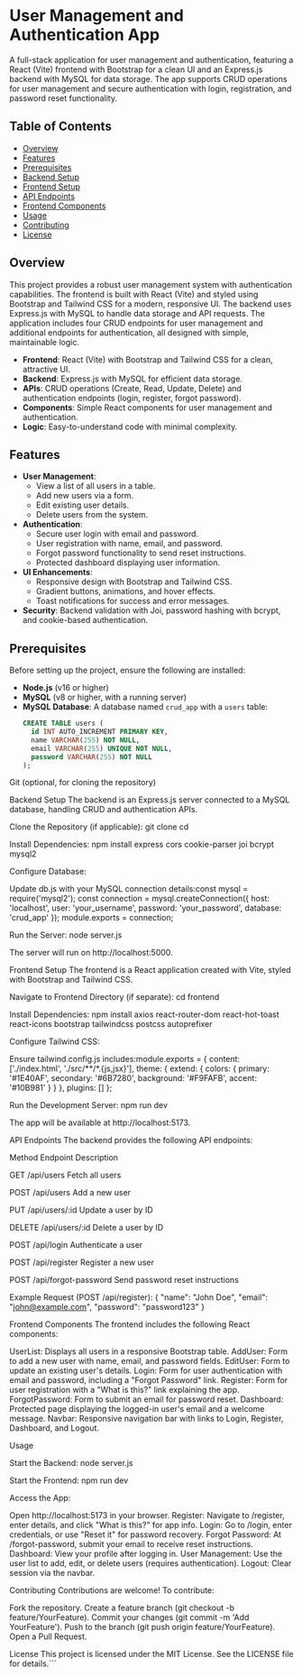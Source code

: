 # User Management and Authentication App

A full-stack application for user management and authentication, featuring a React (Vite) frontend with Bootstrap for a clean UI and an Express.js backend with MySQL for data storage. The app supports CRUD operations for user management and secure authentication with login, registration, and password reset functionality.

## Table of Contents

- [Overview](#overview)
- [Features](#features)
- [Prerequisites](#prerequisites)
- [Backend Setup](#backend-setup)
- [Frontend Setup](#frontend-setup)
- [API Endpoints](#api-endpoints)
- [Frontend Components](#frontend-components)
- [Usage](#usage)
- [Contributing](#contributing)
- [License](#license)

## Overview

This project provides a robust user management system with authentication capabilities. The frontend is built with React (Vite) and styled using Bootstrap and Tailwind CSS for a modern, responsive UI. The backend uses Express.js with MySQL to handle data storage and API requests. The application includes four CRUD endpoints for user management and additional endpoints for authentication, all designed with simple, maintainable logic.

- **Frontend**: React (Vite) with Bootstrap and Tailwind CSS for a clean, attractive UI.
- **Backend**: Express.js with MySQL for efficient data storage.
- **APIs**: CRUD operations (Create, Read, Update, Delete) and authentication endpoints (login, register, forgot password).
- **Components**: Simple React components for user management and authentication.
- **Logic**: Easy-to-understand code with minimal complexity.

## Features

- **User Management**:
  - View a list of all users in a table.
  - Add new users via a form.
  - Edit existing user details.
  - Delete users from the system.
- **Authentication**:
  - Secure user login with email and password.
  - User registration with name, email, and password.
  - Forgot password functionality to send reset instructions.
  - Protected dashboard displaying user information.
- **UI Enhancements**:
  - Responsive design with Bootstrap and Tailwind CSS.
  - Gradient buttons, animations, and hover effects.
  - Toast notifications for success and error messages.
- **Security**: Backend validation with Joi, password hashing with bcrypt, and cookie-based authentication.

## Prerequisites

Before setting up the project, ensure the following are installed:

- **Node.js** (v16 or higher)
- **MySQL** (v8 or higher, with a running server)
- **MySQL Database**: A database named `crud_app` with a `users` table:
  ```sql
  CREATE TABLE users (
    id INT AUTO_INCREMENT PRIMARY KEY,
    name VARCHAR(255) NOT NULL,
    email VARCHAR(255) UNIQUE NOT NULL,
    password VARCHAR(255) NOT NULL
  );


Git (optional, for cloning the repository)

Backend Setup
The backend is an Express.js server connected to a MySQL database, handling CRUD and authentication APIs.

Clone the Repository (if applicable):
git clone <repository-url>
cd <repository-directory>


Install Dependencies:
npm install express cors cookie-parser joi bcrypt mysql2


Configure Database:

Update db.js with your MySQL connection details:const mysql = require('mysql2');
const connection = mysql.createConnection({
  host: 'localhost',
  user: 'your_username',
  password: 'your_password',
  database: 'crud_app'
});
module.exports = connection;




Run the Server:
node server.js

The server will run on http://localhost:5000.


Frontend Setup
The frontend is a React application created with Vite, styled with Bootstrap and Tailwind CSS.

Navigate to Frontend Directory (if separate):
cd frontend


Install Dependencies:
npm install axios react-router-dom react-hot-toast react-icons bootstrap tailwindcss postcss autoprefixer


Configure Tailwind CSS:

Ensure tailwind.config.js includes:module.exports = {
  content: ['./index.html', './src/**/*.{js,jsx}'],
  theme: {
    extend: {
      colors: {
        primary: '#1E40AF',
        secondary: '#6B7280',
        background: '#F9FAFB',
        accent: '#10B981'
      }
    }
  },
  plugins: []
};




Run the Development Server:
npm run dev

The app will be available at http://localhost:5173.


API Endpoints
The backend provides the following API endpoints:



Method
Endpoint
Description



GET
/api/users
Fetch all users


POST
/api/users
Add a new user


PUT
/api/users/:id
Update a user by ID


DELETE
/api/users/:id
Delete a user by ID


POST
/api/login
Authenticate a user


POST
/api/register
Register a new user


POST
/api/forgot-password
Send password reset instructions


Example Request (POST /api/register):
{
  "name": "John Doe",
  "email": "john@example.com",
  "password": "password123"
}

Frontend Components
The frontend includes the following React components:

UserList: Displays all users in a responsive Bootstrap table.
AddUser: Form to add a new user with name, email, and password fields.
EditUser: Form to update an existing user's details.
Login: Form for user authentication with email and password, including a "Forgot Password" link.
Register: Form for user registration with a "What is this?" link explaining the app.
ForgotPassword: Form to submit an email for password reset.
Dashboard: Protected page displaying the logged-in user's email and a welcome message.
Navbar: Responsive navigation bar with links to Login, Register, Dashboard, and Logout.

Usage

Start the Backend:
node server.js


Start the Frontend:
npm run dev


Access the App:

Open http://localhost:5173 in your browser.
Register: Navigate to /register, enter details, and click "What is this?" for app info.
Login: Go to /login, enter credentials, or use "Reset it" for password recovery.
Forgot Password: At /forgot-password, submit your email to receive reset instructions.
Dashboard: View your profile after logging in.
User Management: Use the user list to add, edit, or delete users (requires authentication).
Logout: Clear session via the navbar.



Contributing
Contributions are welcome! To contribute:

Fork the repository.
Create a feature branch (git checkout -b feature/YourFeature).
Commit your changes (git commit -m 'Add YourFeature').
Push to the branch (git push origin feature/YourFeature).
Open a Pull Request.

License
This project is licensed under the MIT License. See the LICENSE file for details.```
